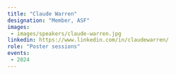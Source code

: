 ```yaml
---
title: "Claude Warren"
designation: "Member, ASF"
images:
 - images/speakers/claude-warren.jpg
linkedin: https://www.linkedin.com/in/claudewarren/
role: "Poster sessions"
events:
 - 2024
---
```


